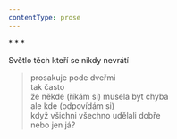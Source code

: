 ```yaml
---
contentType: prose
---
```


\* \* \*

Světlo těch kteří se nikdy nevrátí

> prosakuje pode dveřmi  
> tak často  
> že někde (říkám si) musela být chyba  
> ale kde (odpovídám si)  
> když všichni všechno udělali dobře  
> nebo jen já?

